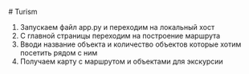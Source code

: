 #   T u r i s m 
1) Запускаем файл app.py  и переходим на локальный хост
2)  С главной страницы переходим на построение маршрута
3) Вводи название объекта и количество объектов которые хотим посетить рядом с ним
4)  Получаем карту с маршрутом и объектами для экскурсии
 
